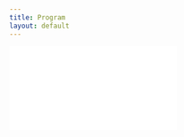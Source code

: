 ```yaml
---
title: Program
layout: default
---
```


<embed src="salt35/assets/schedule.pdf" type="application/pdf" />

<!--- 
<script type="text/javascript">
   function lightning(cls, arr) {
       var rows = document.getElementsByClassName(cls);
       for (var i = 0; i < rows.length; i++) {
	         rows[i].classList.toggle("hidden");
       }
       document.getElementById(arr).classList.toggle("collapsed");
   }
</script>

All talks and posters at SALT34 will take place on the University of Rochester's [River Campus](https://www.google.com/maps/place/Wegmans+Hall/@43.1260797,-77.6326735,17z/). 

Talk sessions and on-site registration will take place on the first floor of [Wegmans Hall](https://www.rochester.edu/college/ecm/locations/wegmans.html) (Room 1400; <a href="https://maps.app.goo.gl/erMSWCyUjNKpYigv7">map</a>), and coffee breaks will take place on the first floor of [Goergen Hall](https://www.rochester.edu/college/ecm/locations/goergen.html) (Munnerlyn Atrium; <a href="https://maps.app.goo.gl/PvRXJY6xbWBgUyxR8">map</a>). On Wednesday evening (May 29), there will be a reception concurrent with the poster session, both in <a href="https://www.rochester.edu/college/rettnerhall/facilities/atrium.html">Rettner Hall</a> (Rettner Atrium; <a href="https://maps.app.goo.gl/koZ8dDNAnxJNfjjdA">map</a>).

<p>
  <b>NB:</b> This schedule is preliminary and subject to change.
</p>

{% assign lightning_bin = 0 %}
{% assign lightning_bin_str = "One" %}

{% for day in site.data.program %}

<h2 id="{{ day.day }}">{{ day.date }}</h2>

<table class="program">
  <tbody>
    {% for event in day.events %}
    {% if event.type == "talk_session" %}
      {% assign chair = site.data.people[event.chairid] %}
      <tr class="talkChairinfo">
        <td colspan="3">
          {{ event.name }} // chair: <a href="{{ chair.website }}" class="chairName">{{ chair.name }}</a>
        </td>
      </tr>
      {% for talk in event.subevents %}
        {% assign talkinfo = site.data.presentations.talks[talk.talkid] %}
        <tr class="talk">
          <td class="time">{{ talk.time }}</td>
          <td class="title">
            {% if talkinfo.abstract_formats contains "md" %}
              <a href="/salt34/abstracts/{{ talk.talkid }}.html">{{ talkinfo.title }}</a>
            {% elsif talkinfo.abstract_formats contains "pdf" %}
              <a href="/salt34/abstracts/{{ talk.talkid }}.pdf">{{ talkinfo.title }}</a>
            {% else %}
              {{ talkinfo.title }}
            {% endif %}
            {% if talkinfo.materials_format != null %}
              [<a href="{{ site.baseurl }}/presentation-materials/{{ talk.talkid }}.{{ talkinfo.materials_format }}">{{ talkinfo.materials_type }}</a>]
            {% endif %}
          </td>
          <td class="authors">
            {% for authorid in talkinfo.authors %}
              {% assign author = site.data.people[authorid] %}
              {% if author.website != null %}
                <a class="authorwebsite" href="{{ author.website }}">{{ author.name }}</a>
              {% else %}
                {{ author.name }}
              {% endif %}
              {% unless forloop.last %}<br/>{% endunless %}
            {% endfor %}
          </td>
        </tr>
      {% endfor %}
    {% elsif event.type == "welcome" %}
    {% assign chair = site.data.people[event.chairid] %}
    <tr>
      <td class="time">{{ event.time }}</td>
      <td class="title" colspan="2">{{ event.name }} by <a href="{{ chair.website }}">{{ chair.name }}</a></td>
    </tr>
    {% elsif event.type == "keynote" %}
    {% assign talkinfo = site.data.presentations.keynotes[event.talkid] %}
    {% assign chair = site.data.people[event.chairid] %}
    <tr class="invitedChairinfo"><td colspan="3">Invited Talk // chair: <a href="{{ chair.website }}" class="chairName">{{ chair.name }}</a></td></tr>
    <tr class="invited">
      <td class="time">{{ event.time }}</td>
      <td class="title">
      {% if talkinfo.abstract_formats contains "md" %}
      <a href="/salt34/abstracts/{{ event.talkid }}.html">{{ talkinfo.title }}</a>
      {% elsif talkinfo.abstract_formats contains "pdf" %}
      <a href="/salt34/abstracts/{{ event.talkid }}.pdf">{{ talkinfo.title }}</a>
      {% else %}
      {{ talkinfo.title }}
      {% endif %}
      {% if talkinfo.materials_format != null %}
        [<a href="{{ site.baseurl }}/presentation-materials/{{ event.talkid }}.{{ talkinfo.materials_format }}">{{ talkinfo.materials_type }}</a>]
      {% endif %}
      </td>
      <td class="authors">
        {% for authorid in talkinfo.authors %}
          {% assign author = site.data.people[authorid] %}
          {% if author.website != null %}
          <a class="authorwebsite" href="{{ author.website }}">{{ author.name }}</a>
          {% else %}
          {{ author.name }}
          {% endif %}
          {% unless forloop.last %}<br/>{% endunless %}
        {% endfor %}
      </td>
    </tr>
    {% elsif event.type == "workshop" %}
    {% assign chair = site.data.people[event.chairid] %}
    <tr class="posterChairinfo"><td colspan="3">SALTED Workshop // chair: <a href="{{ chair.website }}" class="chairName">{{ chair.name }}</a></td></tr>
    <tr class="poster">
      <td class="time">{{ event.time }}</td>
      <td class="title" colspan="2"><a href="{{ site.baseurl }}/salted/">{{ event.name }}</a></td>
    </tr>
    {% elsif event.type == "lightning" %}
    {% assign chair = site.data.people[event.chairid] %}
    <tr class="posterChairinfo"><td colspan="3">Lightning Talk Session // chair: <a href="{{ chair.website }}" class="chairName">{{ chair.name }}</a></td></tr>
    <tr class="postertalk">
      <td class="time">{{ event.time }}</td>
      <td class="title" colspan="2">
        <span id="light{{ lightning_bin_str }}PosterArr" class="collapsed"></span>
        <a id="light{{ lightning_bin_str }}PosterSwitch" href="javascript:void(0)" onclick="lightning('posterInfoLight{{ lightning_bin_str }}', 'light{{ lightning_bin_str }}PosterArr')">{{ event.name }}</a>
      </td>
    </tr>
    {% for posterinfo in site.data.presentations.posters %}
      {% if lightning_bin == posterinfo[1].lightning_bin %}
      <tr class="posterInfoLight{{ lightning_bin_str }} hidden">
        <td class="time">&nbsp;</td>
        <td class="title">
        {% if posterinfo[1].abstract_formats contains "md" %}
        <a href="/salt34/abstracts/{{ posterinfo[0] }}.html">{{ posterinfo[1].title }}</a>
        {% elsif posterinfo[1].abstract_formats contains "pdf" %}
        <a href="/salt34/abstracts/{{ posterinfo[0] }}.pdf">{{ posterinfo[1].title }}</a>
        {% else %}
        {{ posterinfo[1].title }}
        {% endif %}
        {% if posterinfo[1].materials_format != null %}
          [<a href="{{ site.baseurl }}/presentation-materials/{{ posterinfo[0] }}.{{ posterinfo[1].materials_format }}">poster</a>]
        {% endif %}
        </td>
        <td class="authors">
        {% for authorid in posterinfo[1].authors %}
          {% assign author = site.data.people[authorid] %}
          {% if author.website != null %}
          <a class="authorwebsite" href="{{ author.website }}">{{ author.name }}</a>
          {% else %}
          {{ author.name }}
          {% endif %}
          {% unless forloop.last %}<br/>{% endunless %}
        {% endfor %}
        </td>
      </tr>
      {% endif %}
    {% endfor %}
    {% assign lightning_bin = 1 %}
    {% assign lightning_bin_str = "Two" %}
    {% elsif event.type == "poster" %}
    <tr class="posterChairinfo"><td colspan="3">Poster Session</td></tr>
    <tr class="postertalk">
      <td class="time">{{ event.time }}</td>
      <td class="title" colspan="2">{{ event.name }}</td>
    </tr>
    {% else %}
    <tr class="{{ event.type }}">
      <td class="time">{{ event.time }}</td>
      <td class="title" colspan="2">{{ event.name }}</td>
      <td></td>
    </tr>
    {% endif %}
    {% endfor %}
  </tbody>
</table>

{% endfor %}

 --->
